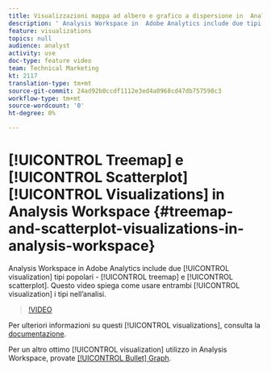 ```yaml
---
title: Visualizzazioni mappa ad albero e grafico a dispersione in  Analysis Workspace
description: ' Analysis Workspace in  Adobe Analytics include due tipi di visualizzazione popolari: treemap e scatterplot. Questo video spiega come usare entrambi i tipi di visualizzazione nell’analisi.'
feature: visualizations
topics: null
audience: analyst
activity: use
doc-type: feature video
team: Technical Marketing
kt: 2117
translation-type: tm+mt
source-git-commit: 24ad92b0ccdf1112e3ed4a0968cd47db757598c3
workflow-type: tm+mt
source-wordcount: '0'
ht-degree: 0%

---
```



# [!UICONTROL Treemap] e [!UICONTROL Scatterplot][!UICONTROL Visualizations] in  Analysis Workspace {#treemap-and-scatterplot-visualizations-in-analysis-workspace}

 Analysis Workspace in  Adobe Analytics include due [!UICONTROL visualization] tipi popolari - [!UICONTROL treemap] e [!UICONTROL scatterplot]. Questo video spiega come usare entrambi [!UICONTROL visualization] i tipi nell’analisi.

>[!VIDEO](https://video.tv.adobe.com/v/23988/?quality=12)

Per ulteriori informazioni su questi [!UICONTROL visualizations], consulta la [documentazione](https://marketing.adobe.com/resources/help/en_US/analytics/analysis-workspace/treemap.html).

Per un altro ottimo [!UICONTROL visualization] utilizzo in  Analysis Workspace, provate [[!UICONTROL Bullet] Graph](https://helpx.adobe.com/analytics/kt/using/bullet-graph-viz-analysis-workspace-feature-video-use.html).
